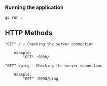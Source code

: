 ### Running the application

```
go run .
```

## HTTP Methods

```
"GET" / — Checking the server connection

    example: 
        "GET" :9000/
```

```
"GET" /ping — Checking the server connection

    example: 
        "GET" :9000/ping
```
